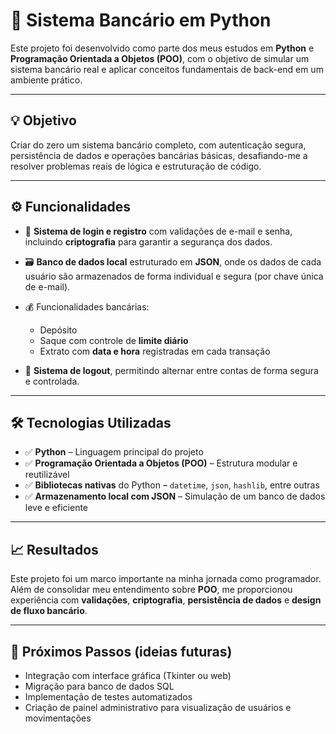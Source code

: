 # 🏦 Sistema Bancário em Python

Este projeto foi desenvolvido como parte dos meus estudos em **Python** e **Programação Orientada a Objetos (POO)**, com o objetivo de simular um sistema bancário real e aplicar conceitos fundamentais de back-end em um ambiente prático.

---

## 💡 Objetivo

Criar do zero um sistema bancário completo, com autenticação segura, persistência de dados e operações bancárias básicas, desafiando-me a resolver problemas reais de lógica e estruturação de código.

---

## ⚙️ Funcionalidades

* 🔐 **Sistema de login e registro** com validações de e-mail e senha, incluindo **criptografia** para garantir a segurança dos dados.
* 🗃️ **Banco de dados local** estruturado em **JSON**, onde os dados de cada usuário são armazenados de forma individual e segura (por chave única de e-mail).
* 💰 Funcionalidades bancárias:

  * Depósito
  * Saque com controle de **limite diário**
  * Extrato com **data e hora** registradas em cada transação
* 🔄 **Sistema de logout**, permitindo alternar entre contas de forma segura e controlada.

---

## 🛠️ Tecnologias Utilizadas

* ✅ **Python** – Linguagem principal do projeto
* ✅ **Programação Orientada a Objetos (POO)** – Estrutura modular e reutilizável
* ✅ **Bibliotecas nativas** do Python – `datetime`, `json`, `hashlib`, entre outras
* ✅ **Armazenamento local com JSON** – Simulação de um banco de dados leve e eficiente

---

## 📈 Resultados

Este projeto foi um marco importante na minha jornada como programador. Além de consolidar meu entendimento sobre **POO**, me proporcionou experiência com **validações**, **criptografia**, **persistência de dados** e **design de fluxo bancário**.

---

## 🚀 Próximos Passos (ideias futuras)

* Integração com interface gráfica (Tkinter ou web)
* Migração para banco de dados SQL
* Implementação de testes automatizados
* Criação de painel administrativo para visualização de usuários e movimentações
